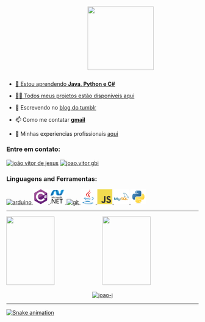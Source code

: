 <h1 align="center"><div style="width:70%;height:0;padding-bottom:33%;position:relative;"><img src="https://i.giphy.com/media/6cLFQuLOS1R4Tb4Vbj/giphy.webp" width="70%" height="100%" style="position:absolute" frameBorder="0" class="giphy-embed" allowFullScreen></div><p><a href="https://github.com/Joao-J/Joao-J"></p></h1>

<p align="left">  </p>

- 🌱 Estou aprendendo **Java, Python e C#**

- 👨‍💻 Todos meus projetos estão disponiveis [aqui](https://github.com/Joao-J)

- 📝 Escrevendo no [blog do tumblr](https://www.tumblr.com/codando-e-vivendo)

- 📫 Como me contatar [**gmail**](joaovitor19.gbi@gmail.com)

- 📄 Minhas experiencias profissionais [aqui](https://www.linkedin.com/in/jo%C3%A3o-vitor-de-jesus-22a6761a9/)

<h3 align="left">Entre em contato:</h3>
<p align="left">
<a href="https://linkedin.com/in/joão vitor de jesus" target="blank"><img align="center" src="https://raw.githubusercontent.com/rahuldkjain/github-profile-readme-generator/master/src/images/icons/Social/linked-in-alt.svg" alt="joão vitor de jesus" height="30" width="40" /></a>
<a href="https://instagram.com/joao.vitor.gbi" target="blank"><img align="center" src="https://raw.githubusercontent.com/rahuldkjain/github-profile-readme-generator/master/src/images/icons/Social/instagram.svg" alt="joao.vitor.gbi" height="30" width="40" /></a>
</p>

<h3 align="left">Linguagens and Ferramentas:</h3>
<p align="left"> <a href="https://www.arduino.cc/" target="_blank" rel="noreferrer"> <img src="https://cdn.worldvectorlogo.com/logos/arduino-1.svg" alt="arduino" width="40" height="40"/> </a> <a href="https://www.w3schools.com/cs/" target="_blank" rel="noreferrer"> <img src="https://raw.githubusercontent.com/devicons/devicon/master/icons/csharp/csharp-original.svg" alt="csharp" width="40" height="40"/> </a> <a href="https://dotnet.microsoft.com/" target="_blank" rel="noreferrer"> <img src="https://raw.githubusercontent.com/devicons/devicon/master/icons/dot-net/dot-net-original-wordmark.svg" alt="dotnet" width="40" height="40"/> </a> <a href="https://git-scm.com/" target="_blank" rel="noreferrer"> <img src="https://www.vectorlogo.zone/logos/git-scm/git-scm-icon.svg" alt="git" width="40" height="40"/> </a> <a href="https://www.java.com" target="_blank" rel="noreferrer"> <img src="https://raw.githubusercontent.com/devicons/devicon/master/icons/java/java-original.svg" alt="java" width="40" height="40"/> </a> <a href="https://developer.mozilla.org/en-US/docs/Web/JavaScript" target="_blank" rel="noreferrer"> <img src="https://raw.githubusercontent.com/devicons/devicon/master/icons/javascript/javascript-original.svg" alt="javascript" width="40" height="40"/> </a> <a href="https://www.mysql.com/" target="_blank" rel="noreferrer"> <img src="https://raw.githubusercontent.com/devicons/devicon/master/icons/mysql/mysql-original-wordmark.svg" alt="mysql" width="40" height="40"/> </a> <a href="https://www.python.org" target="_blank" rel="noreferrer"> <img src="https://raw.githubusercontent.com/devicons/devicon/master/icons/python/python-original.svg" alt="python" width="40" height="40"/> </a> </p>
<hr>
<a href="https://github.com/Joao-j"><img width="50%" height="180em" src="https://github-readme-stats.vercel.app/api?username=Joao-j&show_icons=true&theme=dark&include_all_commits=true&count_private=true"><img align="rigth" margin="0" width="50%" height="180em" src="https://github-readme-stats.vercel.app/api/top-langs/?username=Joao-j&layout=compact&langs_count=7&theme=dark"> 
<p align="center"><img align="center" src="https://github-readme-streak-stats.herokuapp.com/?user=joao-j&theme=dark" alt="joao-j" /></p>
<hr/>
   
![Snake animation](https://github.com/Joao-j/Joao-j/blob/output/github-contribution-grid-snake.svg)
